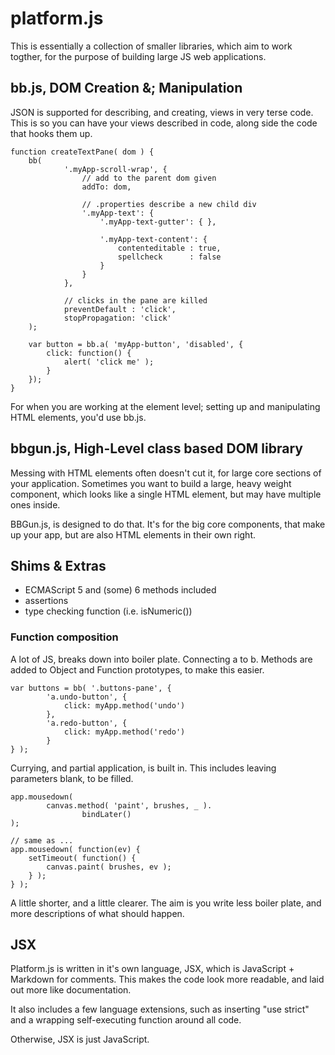 
platform.js
===========

This is essentially a collection of smaller libraries,
which aim to work togther, for the purpose of building large JS web applications.

bb.js, DOM Creation &; Manipulation
-----------------------------------

JSON is supported for describing, and creating, views in very terse code.
This is so you can have your views described in code, along side the code that hooks them up.

    function createTextPane( dom ) {
        bb(
                '.myApp-scroll-wrap', {
                    // add to the parent dom given
                    addTo: dom,

                    // .properties describe a new child div
                    '.myApp-text': {
                        '.myApp-text-gutter': { },

                        '.myApp-text-content': {
                            contenteditable : true,
                            spellcheck      : false
                        }
                    }
                },

                // clicks in the pane are killed
                preventDefault : 'click',
                stopPropagation: 'click'
        );

        var button = bb.a( 'myApp-button', 'disabled', {
            click: function() {
                alert( 'click me' );
            }
        });
    }

For when you are working at the element level;
setting up and manipulating HTML elements,
you'd use bb.js.

bbgun.js, High-Level class based DOM library
--------------------------------------------

Messing with HTML elements often doesn't cut it, for large core sections of your application.
Sometimes you want to build a large, heavy weight component, which looks like a single HTML element,
but may have multiple ones inside.

BBGun.js, is designed to do that.
It's for the big core components,
that make up your app,
but are also HTML elements in their own right.

Shims & Extras
--------------

 * ECMAScript 5 and (some) 6 methods included
 * assertions
 * type checking function (i.e. isNumeric())

### Function composition

A lot of JS, breaks down into boiler plate. Connecting a to b.
Methods are added to Object and Function prototypes,
to make this easier.

    var buttons = bb( '.buttons-pane', {
            'a.undo-button', {
                click: myApp.method('undo')
            },
            'a.redo-button', {
                click: myApp.method('redo')
            }
    } );

Currying, and partial application, is built in.
This includes leaving parameters blank,
to be filled.

    app.mousedown(
            canvas.method( 'paint', brushes, _ ).
                    bindLater()
    );
    
    // same as ...
    app.mousedown( function(ev) {
        setTimeout( function() {
            canvas.paint( brushes, ev );
        } );
    } );

A little shorter, and a little clearer.
The aim is you write less boiler plate,
and more descriptions of what should happen.

JSX
---

Platform.js is written in it's own language, JSX,
which is JavaScript + Markdown for comments.
This makes the code look more readable,
and laid out more like documentation.

It also includes a few language extensions,
such as inserting "use strict" and a wrapping self-executing function around all code.

Otherwise, JSX is just JavaScript.

